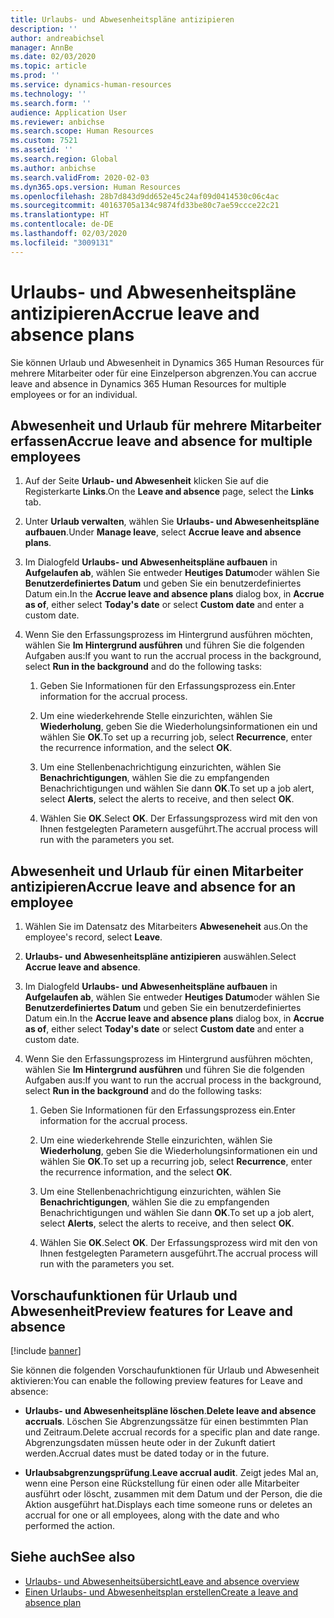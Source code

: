 ```yaml
---
title: Urlaubs- und Abwesenheitspläne antizipieren
description: ''
author: andreabichsel
manager: AnnBe
ms.date: 02/03/2020
ms.topic: article
ms.prod: ''
ms.service: dynamics-human-resources
ms.technology: ''
ms.search.form: ''
audience: Application User
ms.reviewer: anbichse
ms.search.scope: Human Resources
ms.custom: 7521
ms.assetid: ''
ms.search.region: Global
ms.author: anbichse
ms.search.validFrom: 2020-02-03
ms.dyn365.ops.version: Human Resources
ms.openlocfilehash: 28b7d843d9dd652e45c24af09d0414530c06c4ac
ms.sourcegitcommit: 40163705a134c9874fd33be80c7ae59ccce22c21
ms.translationtype: HT
ms.contentlocale: de-DE
ms.lasthandoff: 02/03/2020
ms.locfileid: "3009131"
---
```

# <a name="accrue-leave-and-absence-plans"></a><span data-ttu-id="7ff6d-102">Urlaubs- und Abwesenheitspläne antizipieren</span><span class="sxs-lookup"><span data-stu-id="7ff6d-102">Accrue leave and absence plans</span></span>

<span data-ttu-id="7ff6d-103">Sie können Urlaub und Abwesenheit in Dynamics 365 Human Resources für mehrere Mitarbeiter oder für eine Einzelperson abgrenzen.</span><span class="sxs-lookup"><span data-stu-id="7ff6d-103">You can accrue leave and absence in Dynamics 365 Human Resources for multiple employees or for an individual.</span></span>

## <a name="accrue-leave-and-absence-for-multiple-employees"></a><span data-ttu-id="7ff6d-104">Abwesenheit und Urlaub für mehrere Mitarbeiter erfassen</span><span class="sxs-lookup"><span data-stu-id="7ff6d-104">Accrue leave and absence for multiple employees</span></span>

1. <span data-ttu-id="7ff6d-105">Auf der Seite **Urlaub- und Abwesenheit** klicken Sie auf die Registerkarte **Links**.</span><span class="sxs-lookup"><span data-stu-id="7ff6d-105">On the **Leave and absence** page, select the **Links** tab.</span></span>

2. <span data-ttu-id="7ff6d-106">Unter **Urlaub verwalten**, wählen Sie **Urlaubs- und Abwesenheitspläne aufbauen**.</span><span class="sxs-lookup"><span data-stu-id="7ff6d-106">Under **Manage leave**, select **Accrue leave and absence plans**.</span></span>

3. <span data-ttu-id="7ff6d-107">Im Dialogfeld **Urlaubs- und Abwesenheitspläne aufbauen** in **Aufgelaufen ab**, wählen Sie entweder **Heutiges Datum**oder wählen Sie **Benutzerdefiniertes Datum** und geben Sie ein benutzerdefiniertes Datum ein.</span><span class="sxs-lookup"><span data-stu-id="7ff6d-107">In the **Accrue leave and absence plans** dialog box, in **Accrue as of**, either select **Today's date** or select **Custom date** and enter a custom date.</span></span>

4. <span data-ttu-id="7ff6d-108">Wenn Sie den Erfassungsprozess im Hintergrund ausführen möchten, wählen Sie **Im Hintergrund ausführen** und führen Sie die folgenden Aufgaben aus:</span><span class="sxs-lookup"><span data-stu-id="7ff6d-108">If you want to run the accrual process in the background, select **Run in the background** and do the following tasks:</span></span>

   1. <span data-ttu-id="7ff6d-109">Geben Sie Informationen für den Erfassungsprozess ein.</span><span class="sxs-lookup"><span data-stu-id="7ff6d-109">Enter information for the accrual process.</span></span>

   2. <span data-ttu-id="7ff6d-110">Um eine wiederkehrende Stelle einzurichten, wählen Sie **Wiederholung**, geben Sie die Wiederholungsinformationen ein und wählen Sie **OK**.</span><span class="sxs-lookup"><span data-stu-id="7ff6d-110">To set up a recurring job, select **Recurrence**, enter the recurrence information, and the select **OK**.</span></span>

   3. <span data-ttu-id="7ff6d-111">Um eine Stellenbenachrichtigung einzurichten, wählen Sie **Benachrichtigungen**, wählen Sie die zu empfangenden Benachrichtigungen und wählen Sie dann **OK**.</span><span class="sxs-lookup"><span data-stu-id="7ff6d-111">To set up a job alert, select **Alerts**, select the alerts to receive, and then select **OK**.</span></span>

   4. <span data-ttu-id="7ff6d-112">Wählen Sie **OK**.</span><span class="sxs-lookup"><span data-stu-id="7ff6d-112">Select **OK**.</span></span> <span data-ttu-id="7ff6d-113">Der Erfassungsprozess wird mit den von Ihnen festgelegten Parametern ausgeführt.</span><span class="sxs-lookup"><span data-stu-id="7ff6d-113">The accrual process will run with the parameters you set.</span></span>

## <a name="accrue-leave-and-absence-for-an-employee"></a><span data-ttu-id="7ff6d-114">Abwesenheit und Urlaub für einen Mitarbeiter antizipieren</span><span class="sxs-lookup"><span data-stu-id="7ff6d-114">Accrue leave and absence for an employee</span></span>

1. <span data-ttu-id="7ff6d-115">Wählen Sie im Datensatz des Mitarbeiters **Abweseneheit** aus.</span><span class="sxs-lookup"><span data-stu-id="7ff6d-115">On the employee's record, select **Leave**.</span></span>

2. <span data-ttu-id="7ff6d-116">**Urlaubs- und Abwesenheitspläne antizipieren** auswählen.</span><span class="sxs-lookup"><span data-stu-id="7ff6d-116">Select **Accrue leave and absence**.</span></span>

3. <span data-ttu-id="7ff6d-117">Im Dialogfeld **Urlaubs- und Abwesenheitspläne aufbauen** in **Aufgelaufen ab**, wählen Sie entweder **Heutiges Datum**oder wählen Sie **Benutzerdefiniertes Datum** und geben Sie ein benutzerdefiniertes Datum ein.</span><span class="sxs-lookup"><span data-stu-id="7ff6d-117">In the **Accrue leave and absence plans** dialog box, in **Accrue as of**, either select **Today's date** or select **Custom date** and enter a custom date.</span></span>

4. <span data-ttu-id="7ff6d-118">Wenn Sie den Erfassungsprozess im Hintergrund ausführen möchten, wählen Sie **Im Hintergrund ausführen** und führen Sie die folgenden Aufgaben aus:</span><span class="sxs-lookup"><span data-stu-id="7ff6d-118">If you want to run the accrual process in the background, select **Run in the background** and do the following tasks:</span></span>

   1. <span data-ttu-id="7ff6d-119">Geben Sie Informationen für den Erfassungsprozess ein.</span><span class="sxs-lookup"><span data-stu-id="7ff6d-119">Enter information for the accrual process.</span></span>

   2. <span data-ttu-id="7ff6d-120">Um eine wiederkehrende Stelle einzurichten, wählen Sie **Wiederholung**, geben Sie die Wiederholungsinformationen ein und wählen Sie **OK**.</span><span class="sxs-lookup"><span data-stu-id="7ff6d-120">To set up a recurring job, select **Recurrence**, enter the recurrence information, and the select **OK**.</span></span>

   3. <span data-ttu-id="7ff6d-121">Um eine Stellenbenachrichtigung einzurichten, wählen Sie **Benachrichtigungen**, wählen Sie die zu empfangenden Benachrichtigungen und wählen Sie dann **OK**.</span><span class="sxs-lookup"><span data-stu-id="7ff6d-121">To set up a job alert, select **Alerts**, select the alerts to receive, and then select **OK**.</span></span>

   4. <span data-ttu-id="7ff6d-122">Wählen Sie **OK**.</span><span class="sxs-lookup"><span data-stu-id="7ff6d-122">Select **OK**.</span></span> <span data-ttu-id="7ff6d-123">Der Erfassungsprozess wird mit den von Ihnen festgelegten Parametern ausgeführt.</span><span class="sxs-lookup"><span data-stu-id="7ff6d-123">The accrual process will run with the parameters you set.</span></span>

## <a name="preview-features-for-leave-and-absence"></a><span data-ttu-id="7ff6d-124">Vorschaufunktionen für Urlaub und Abwesenheit</span><span class="sxs-lookup"><span data-stu-id="7ff6d-124">Preview features for Leave and absence</span></span>

[!include [banner](includes/preview-feature-leave-absence.md)]

<span data-ttu-id="7ff6d-125">Sie können die folgenden Vorschaufunktionen für Urlaub und Abwesenheit aktivieren:</span><span class="sxs-lookup"><span data-stu-id="7ff6d-125">You can enable the following preview features for Leave and absence:</span></span>

- <span data-ttu-id="7ff6d-126">**Urlaubs- und Abwesenheitspläne löschen**.</span><span class="sxs-lookup"><span data-stu-id="7ff6d-126">**Delete leave and absence accruals**.</span></span> <span data-ttu-id="7ff6d-127">Löschen Sie Abgrenzungssätze für einen bestimmten Plan und Zeitraum.</span><span class="sxs-lookup"><span data-stu-id="7ff6d-127">Delete accrual records for a specific plan and date range.</span></span> <span data-ttu-id="7ff6d-128">Abgrenzungsdaten müssen heute oder in der Zukunft datiert werden.</span><span class="sxs-lookup"><span data-stu-id="7ff6d-128">Accrual dates must be dated today or in the future.</span></span>

- <span data-ttu-id="7ff6d-129">**Urlaubsabgrenzungsprüfung**.</span><span class="sxs-lookup"><span data-stu-id="7ff6d-129">**Leave accrual audit**.</span></span> <span data-ttu-id="7ff6d-130">Zeigt jedes Mal an, wenn eine Person eine Rückstellung für einen oder alle Mitarbeiter ausführt oder löscht, zusammen mit dem Datum und der Person, die die Aktion ausgeführt hat.</span><span class="sxs-lookup"><span data-stu-id="7ff6d-130">Displays each time someone runs or deletes an accrual for one or all employees, along with the date and who performed the action.</span></span>

## <a name="see-also"></a><span data-ttu-id="7ff6d-131">Siehe auch</span><span class="sxs-lookup"><span data-stu-id="7ff6d-131">See also</span></span>

- [<span data-ttu-id="7ff6d-132">Urlaubs- und Abwesenheitsübersicht</span><span class="sxs-lookup"><span data-stu-id="7ff6d-132">Leave and absence overview</span></span>](hr-leave-and-absence-overview.md)
- [<span data-ttu-id="7ff6d-133">Einen Urlaubs- und Abwesenheitsplan erstellen</span><span class="sxs-lookup"><span data-stu-id="7ff6d-133">Create a leave and absence plan</span></span>](hr-leave-and-absence-plans.md)